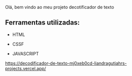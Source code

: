 Olá, bem vindo ao meu projeto decotificador de texto

## Ferramentas utilizadas:

* HTML

* CSSF
  
* JAVASCRIPT

https://decodificador-de-texto-mj0xeb0cd-liandragutjahrs-projects.vercel.app/
